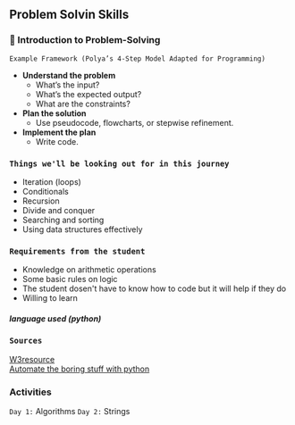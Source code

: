## Problem Solvin Skills

### 🧮 Introduction to Problem-Solving

`Example Framework (Polya’s 4-Step Model Adapted for Programming)`

* __Understand the problem__
    + What’s the input?
    + What’s the expected output?
    + What are the constraints?
* __Plan the solution__
    + Use pseudocode, flowcharts, or stepwise refinement.
* __Implement the plan__
    + Write code.

### `Things we'll be looking out for in this journey`

* Iteration (loops)
* Conditionals
* Recursion
* Divide and conquer
* Searching and sorting
* Using data structures effectively

### `Requirements from the student`
* Knowledge on arithmetic operations
* Some basic rules on logic
* The student dosen't have to know how to code but it will help if they do
* Willing to learn

##### __language used__ (python)

### `Sources`
[W3resource](https://www.w3resource.com/python-exercises/ "Go to w3resource") <br>
[Automate the boring stuff with python](https://automatetheboringstuff.com/ "Online book")

### Activities
`Day 1:` Algorithms
`Day 2:` Strings